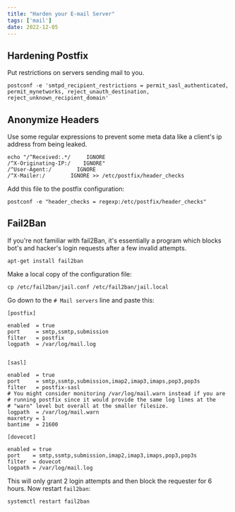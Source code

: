 ```yaml
---
title: "Harden your E-mail Server"
tags: ['mail']
date: 2022-12-05
---
```


## Hardening Postfix

Put restrictions on servers sending mail to you.

    postconf -e 'smtpd_recipient_restrictions = permit_sasl_authenticated, permit_mynetworks, reject_unauth_destination, reject_unknown_recipient_domain'

## Anonymize Headers

Use some regular expressions to prevent some meta data like a client's ip address
from being leaked.

    echo "/^Received:.*/     IGNORE
    /^X-Originating-IP:/    IGNORE"
    /^User-Agent:/        IGNORE
    /^X-Mailer:/        IGNORE >> /etc/postfix/header_checks

Add this file to the postfix configuration:

    postconf -e "header_checks = regexp:/etc/postfix/header_checks"

## Fail2Ban

If you're not familiar with fail2Ban, it's essentially a program which
blocks bot's and hacker's login requests after a few invalid attempts.

    apt-get install fail2ban

Make a local copy of the configuration file:

    cp /etc/fail2ban/jail.conf /etc/fail2ban/jail.local

Go down to the `# Mail servers` line and paste this:

    [postfix]

    enabled  = true
    port     = smtp,ssmtp,submission
    filter   = postfix
    logpath  = /var/log/mail.log


    [sasl]

    enabled  = true
    port     = smtp,ssmtp,submission,imap2,imap3,imaps,pop3,pop3s
    filter   = postfix-sasl
    # You might consider monitoring /var/log/mail.warn instead if you are
    # running postfix since it would provide the same log lines at the
    # "warn" level but overall at the smaller filesize.
    logpath  = /var/log/mail.warn
    maxretry = 1
    bantime  = 21600

    [dovecot]

    enabled = true
    port    = smtp,ssmtp,submission,imap2,imap3,imaps,pop3,pop3s
    filter  = dovecot
    logpath = /var/log/mail.log

This will only grant 2 login attempts and then block the requester for 6 hours. Now restart `fail2ban`:

    systemctl restart fail2ban
